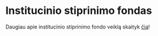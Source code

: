 # Institucinio stiprinimo fondas

Daugiau apie institucinio stiprinimo fondo veiklą skaityk [čia](../vu-sa/isf.md)!
